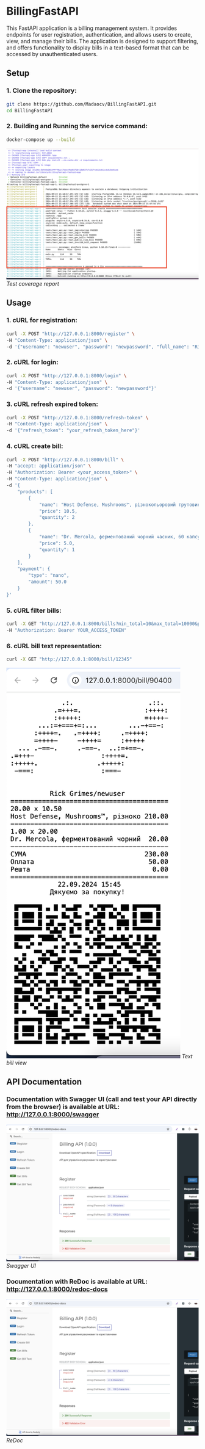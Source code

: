 # BillingFastAPI
This FastAPI application is a billing management system. It provides endpoints for user registration, authentication, and allows users to create, view, and manage their bills. The application is designed to support filtering, and offers functionality to display bills in a text-based format that can be accessed by unauthenticated users.
## Setup

### 1. Clone the repository:

```bash
git clone https://github.com/Madaocv/BillingFastAPI.git
cd BillingFastAPI
```
### 2. Building and Running the service command:

```bash
docker-compose up --build
```
![Test coverage report](img/docker-test.png)
*Test coverage report*

## Usage

### 1. cURL for registration:
```bash
curl -X POST "http://127.0.0.1:8000/register" \
-H "Content-Type: application/json" \
-d '{"username": "newuser", "password": "newpassword", "full_name": "Rick Grimes"}'
```
### 2. cURL for login:
```bash
curl -X POST "http://127.0.0.1:8000/login" \
-H "Content-Type: application/json" \
-d '{"username": "newuser", "password": "newpassword"}'
```
### 3. cURL refresh expired token:
```bash
curl -X POST "http://127.0.0.1:8000/refresh-token" \
-H "Content-Type: application/json" \
-d '{"refresh_token": "your_refresh_token_here"}'
```
### 4. cURL create bill:
```bash
curl -X POST "http://127.0.0.1:8000/bill" \
-H "accept: application/json" \
-H "Authorization: Bearer <your_access_token>" \
-H "Content-Type: application/json" \
-d '{
    "products": [
        {
            "name": "Host Defense, Mushrooms™, різнокольоровий трутовик, 120 вегетаріанських капсул (FPI-02733)",
            "price": 10.5,
            "quantity": 2
        },
        {
            "name": "Dr. Mercola, ферментований чорний часник, 60 капсул (MCL-01582)",
            "price": 5.0,
            "quantity": 1
        }
    ],
    "payment": {
        "type": "nano",
        "amount": 50.0
    }
}'
```
### 5. cURL filter bills:
```bash
curl -X GET "http://127.0.0.1:8000/bills?min_total=10&max_total=10000&payment_type=cash&date_from=2024-01-01&date_to=2025-02-20&limit=2&offset=0" \
-H "Authorization: Bearer YOUR_ACCESS_TOKEN"
```
### 6. cURL bill text representation:
```bash
curl -X GET "http://127.0.0.1:8000/bill/12345"
```
![Text bill view](img/nano-text-bill.png)
*Text bill view*

## API Documentation

### Documentation with Swagger UI (call and test your API directly from the browser) is available at URL: http://127.0.0.1:8000/swagger
![Swagger UI](img/swaggerAPI.png)
*Swagger UI*
### Documentation with ReDoc is available at URL: http://127.0.0.1:8000/redoc-docs
![ReDoc](img/redocAPI.png)
*ReDoc*